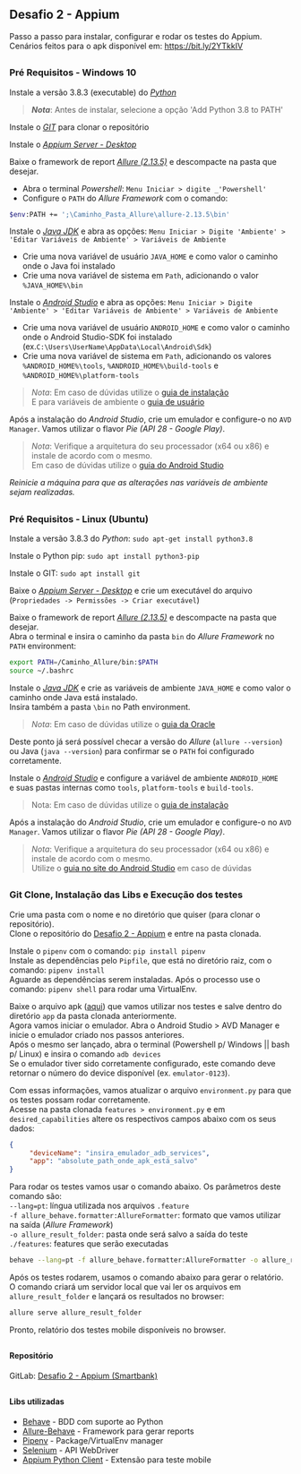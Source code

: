 ## Desafio 2 - Appium
Passo a passo para instalar, configurar e rodar os testes do Appium.\
Cenários feitos para o apk disponível em: https://bit.ly/2YTkkIV

##
### Pré Requisitos - Windows 10

Instale a versão 3.8.3 (executable) do [*Python*](https://www.python.org/downloads/release/python-383/)
>**_Nota_**: Antes de instalar, selecione a opção 'Add Python 3.8 to PATH'

Instale o [*GIT*](https://git-scm.com/download/win) para clonar o repositório

Instale o [*Appium Server - Desktop*](http://appium.io/downloads.html)

Baixe o framework de report [*Allure (2.13.5)*](https://github.com/allure-framework/allure2/releases) e descompacte na pasta que desejar.

- Abra o terminal _Powershell_: ``Menu Iniciar > digite _'Powershell'``
- Configure o ``PATH`` do _Allure Framework_ com o comando: 
````bash
$env:PATH += ';\Caminho_Pasta_Allure\allure-2.13.5\bin'
````

Instale o [*Java JDK*](https://www.java.com/pt_BR/download/) e abra as opções: ``Menu Iniciar > Digite 'Ambiente' > 'Editar Variáveis de Ambiente' > Variáveis de Ambiente``

- Crie uma nova variável de usuário ``JAVA_HOME`` e como valor o caminho onde o Java foi instalado
- Crie uma nova variável de sistema em ``Path``, adicionando o valor ``%JAVA_HOME%\bin``


Instale o [*Android Studio*](https://developer.android.com/studio?hl=pt-br) e abra as opções: ``Menu Iniciar > Digite 'Ambiente' > 'Editar Variáveis de Ambiente' > Variáveis de Ambiente`` 

- Crie uma nova variável de usuário ``ANDROID_HOME`` e como valor o caminho onde o Android Studio-SDK foi instalado (ex.``C:\Users\UserName\AppData\Local\Android\Sdk``)
- Crie uma nova variável de sistema em ``Path``, adicionando os valores ``%ANDROID_HOME%\tools``, ``%ANDROID_HOME%\build-tools`` e ``%ANDROID_HOME%\platform-tools``
> _*Nota*_: Em caso de dúvidas utilize o [guia de instalação](https://developer.android.com/studio/install?hl=pt-br#windows)\
> E para variáveis de ambiente o [guia de usuário](https://developer.android.com/studio/command-line/variables)

Após a instalação do _Android Studio_, crie um emulador e configure-o no ``AVD Manager``.
Vamos utilizar o flavor _Pie (API 28 - Google Play)_. 
> _*Nota*_: Verifique a arquitetura do seu processador (x64 ou x86) e instale de acordo com o mesmo.\
> Em caso de dúvidas utilize o [guia do Android Studio](https://developer.android.com/studio/run/managing-avds?hl=pt-br)

*Reinicie a máquina para que as alterações nas variáveis de ambiente sejam realizadas.*

##
### Pré Requisitos - Linux (Ubuntu)
Instale a versão 3.8.3 do _Python_: ``sudo apt-get install python3.8``

Instale o Python pip: ``sudo apt install python3-pip``

Instale o GIT: ``sudo apt install git``

Baixe o [*Appium Server - Desktop*](http://appium.io/downloads.html) e crie um executável do arquivo (``Propriedades -> Permissões -> Criar executável``)

Baixe o framework de report [*Allure (2.13.5)*](https://github.com/allure-framework/allure2/releases) e descompacte na pasta que desejar.\
Abra o terminal e insira o caminho da pasta ``bin`` do _Allure Framework_ no ``PATH`` environment: 
````bash 
export PATH=/Caminho_Allure/bin:$PATH
source ~/.bashrc
````

Instale o [*Java JDK*](https://www.java.com/pt_BR/download/) e crie as variáveis de ambiente ``JAVA_HOME`` e como valor o caminho onde Java está instalado.\
Insira também a pasta ``\bin`` no Path environment.
> _*Nota*_: Em caso de dúvidas utilize o [guia da Oracle](https://www.java.com/pt_BR/download/help/path.xml)  

Deste ponto já será possível checar a versão do _Allure_ (``allure --version``) ou Java (``java --version``) para confirmar se o ``PATH`` foi configurado corretamente.

Instale o [*Android Studio*](https://developer.android.com/studio?hl=pt-br) e configure a variável de ambiente ``ANDROID_HOME`` \
e suas pastas internas como ``tools``, ``platform-tools`` e ``build-tools``.
> Nota: Em caso de dúvidas utilize o [guia de instalação](https://developer.android.com/studio/install?hl=pt-br#linux)

Após a instalação do _Android Studio_, crie um emulador e configure-o no ``AVD Manager``.
Vamos utilizar o flavor _Pie (API 28 - Google Play)_. 
> _*Nota*_: Verifique a arquitetura do seu processador (x64 ou x86) e instale de acordo com o mesmo.\
> Utilize o [guia no site do Android Studio](https://developer.android.com/studio/run/managing-avds?hl=pt-br) em caso de dúvidas


##
### Git Clone, Instalação das Libs e Execução dos testes

Crie uma pasta com o nome e no diretório que quiser (para clonar o repositório).\
Clone o repositório do [Desafio 2 - Appium](!!!) e entre na pasta clonada.

Instale o ``pipenv`` com o comando: ``pip install pipenv``\
Instale as dependências pelo ``Pipfile``, que está no diretório raiz, com o comando: ``pipenv install``\
Aguarde as dependências serem instaladas. Após o processo use o comando: ``pipenv shell`` para rodar uma VirtualEnv.

Baixe o arquivo apk ([aqui](https://bit.ly/2YTkkIV)) que vamos utilizar nos testes e salve dentro do diretório ``app`` da pasta clonada anteriormente.\
Agora vamos iniciar o emulador. Abra o Android Studio > AVD Manager e inicie o emulador criado nos passos anteriores.\
Após o mesmo ser lançado, abra o terminal (Powershell p/ Windows || bash p/ Linux) e insira o comando ``adb devices``\
Se o emulador tiver sido corretamente configurado, este comando deve retornar o número do device disponível (ex. ``emulator-0123``). 

Com essas informações, vamos atualizar o arquivo ``environment.py`` para que os testes possam rodar corretamente.\
Acesse na pasta clonada ``features > environment.py`` e em ``desired_capabilities`` altere os respectivos campos abaixo com os seus dados:
````json
{
	 "deviceName": "insira_emulador_adb_services",
	 "app": "absolute_path_onde_apk_está_salvo" 
} 
````

Para rodar os testes vamos usar o comando abaixo. 
Os parâmetros deste comando são:\
``--lang=pt``: língua utilizada nos arquivos ``.feature``\
``-f allure_behave.formatter:AllureFormatter``: formato que vamos utilizar na saída (_Allure Framework_)\
``-o allure_result_folder``: pasta onde será salvo a saída do teste\
``./features``: features que serão executadas
       
````bash
behave --lang=pt -f allure_behave.formatter:AllureFormatter -o allure_result_folder ./features
````
 
Após os testes rodarem, usamos o comando abaixo para gerar o relatório.
O comando criará um servidor local que vai ler os arquivos em ``allure_result_folder`` e lançará os resultados no browser:
````bash
allure serve allure_result_folder
````

Pronto, relatório dos testes mobile disponíveis no browser.

##
#### Repositório

GitLab: [Desafio 2 - Appium (Smartbank)](!!!!) 

##
#### Libs utilizadas

* [Behave](https://pypi.org/project/behave/#description) - BDD com suporte ao Python
* [Allure-Behave](https://pypi.org/project/allure-behave/#description) - Framework para gerar reports
* [Pipenv](https://pypi.org/project/pipenv/#description) - Package/VirtualEnv manager 
* [Selenium](https://pypi.org/project/selenium/#description) - API WebDriver
* [Appium Python Client](https://pypi.org/project/Appium-Python-Client/#description) - Extensão para teste mobile

